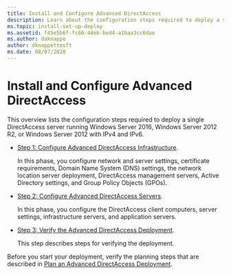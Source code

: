 ```yaml
---
title: Install and Configure Advanced DirectAccess
description: Learn about the configuration steps required to deploy a single DirectAccess server running  Windows Server 2016, Windows Server 2012 R2, or Windows Server 2012 with IPv4 and IPv6.
ms.topic: install-set-up-deploy
ms.assetid: f45e5b6f-fc66-4deb-bed4-a1baa3cc6dae
ms.author: daknappe
author: dknappettmsft
ms.date: 08/07/2020
---
```

# Install and Configure Advanced DirectAccess

This overview lists the configuration steps required to deploy a single DirectAccess server running  Windows Server 2016, Windows Server 2012 R2, or Windows Server 2012 with IPv4 and IPv6.

-   [Step 1: Configure Advanced DirectAccess Infrastructure](da-adv-configure-s1-infrastructure.md).

    In this phase, you configure network and server settings, certificate requirements, Domain Name System (DNS) settings, the network location server deployment, DirectAccess management servers, Active Directory settings, and Group Policy Objects (GPOs).

-   [Step 2: Configure Advanced DirectAccess Servers](da-adv-configure-s2-servers.md).

    In this phase, you configure the DirectAccess client computers, server settings, infrastructure servers, and application servers.

-   [Step 3: Verify the Advanced DirectAccess Deployment](da-adv-configure-s3-verify.md).

    This step describes steps for verifying the deployment.

Before you start your deployment, verify the planning steps that are described in [Plan an Advanced DirectAccess Deployment](Plan-an-Advanced-DirectAccess-Deployment.md).



